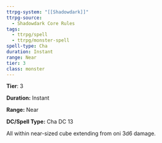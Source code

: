 ```yaml
---
ttrpg-system: "[[Shadowdark]]"
ttrpg-source:
  - Shadowdark Core Rules
tags:
  - ttrpg/spell
  - ttrpg/monster-spell
spell-type: Cha
duration: Instant
range: Near
tier: 3
class: monster
---
```

**Tier**: 3

**Duration:** Instant

**Range:** Near

**DC/Spell Type:** Cha DC 13

All within near-sized cube extending from oni 3d6 damage. 
